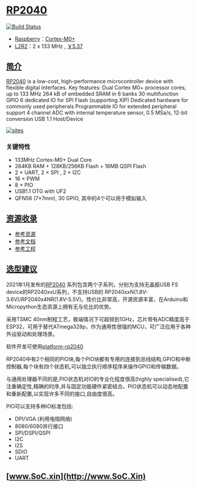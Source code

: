 ﻿# [RP2040](https://doc.soc.xin/RP2040)

[![Build Status](https://github.com/SoCXin/RP2040/workflows/src/badge.svg)](https://github.com/SoCXin/RP2040/actions/workflows/src.yml)

* [Raspberry](https://www.raspberrypi.org/)：[Cortex-M0+](https://github.com/SoCXin/Cortex)
* [L2R2](https://github.com/SoCXin/Level)：2 x 133 MHz , [￥5.37](https://item.szlcsc.com/2392.html)


## [简介](https://github.com/SoCXin/RP2040/wiki)

[RP2040](https://github.com/SoCXin/RP2040) is a low-cost, high-performance microcontroller device with flexible digital interfaces. Key features: Dual Cortex M0+ processor cores, up to 133 MHz 264 kB of embedded SRAM in 6 banks 30 multifunction GPIO 6 dedicated IO for SPI Flash (supporting XIP) Dedicated hardware for commonly used peripherals Programmable IO for extended peripheral support 4 channel ADC with internal temperature sensor, 0.5 MSa/s, 12-bit conversion USB 1.1 Host/Device

[![sites](docs/RP2040.png)](https://www.raspberrypi.org/documentation/rp2040/getting-started/)

### 关键特性

* 133MHz Cortex-M0+ Dual Core
* 264KB RAM + 128KB/256KB Flash + 16MB QSPI Flash
* 2 × UART, 2 × SPI , 2 × I2C
* 16 × PWM
* 8 × PIO
* USB1.1 OTG with UF2
* QFN56 (7*7mm), 30 GPIO, 其中的4个可以用于模拟输入

## [资源收录](https://github.com/SoCXin)

* [参考资源](src/)
* [参考文档](docs/)
* [参考工程](project/)

## [选型建议](https://github.com/SoCXin)

2021年1月发布的[RP2040](https://item.szlcsc.com/2392.html) 系列包含两个子系列，分别为支持无晶振USB FS device的RP2040xxU系列，不支持USB的 RP2040xxN(1.8V-3.6V)/RP2040x4NR(1.8V-5.5V)。性价比非常高，开源资源丰富，在Arduino和Micropython生态资源上拥有无与伦比的优势。

采用TSMC 40nm制程工艺，极端情况下可超频到1GHz，芯片带有ADC精度高于ESP32，可用于替代ATmega328p，作为通用性很强的MCU，可广泛应用于各种外设驱动和处理场景。

软件开发可使用[platform-rp2040](https://github.com/OS-Q/platform-rp2040)

RP2040中有2个相同的PIO块,每个PIO块都有专用的连接到总线结构,GPIO和中断控制器,每个块有四个状态机,可以独立执行顺序程序来操作GPIO和传输数据。

与通用处理器不同的是,PIO状态机对IO的专业化程度很高(highly specialised),它注重确定性,精确的时序,并与固定功能硬件紧密结合。PIO状态机可以动态地配置和重新配置,以实现许多不同的接口,自由度很高。

PIO可以支持多种IO标准包括:

* DPI/VGA (利用电阻网络)
* 8080/6080并行接口
* SPI/DSPI/QSPI
* I2C
* I2S
* SDIO
* UART



## [www.SoC.xin](http://www.SoC.Xin)
